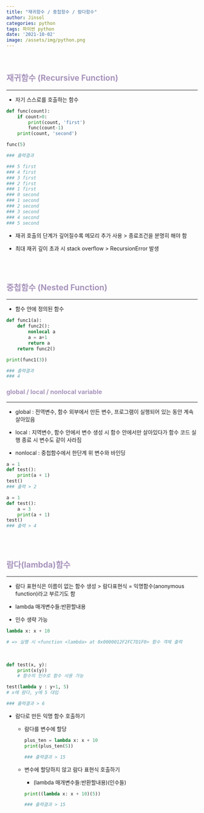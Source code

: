 ```yaml
---
title: "재귀함수 / 중첩함수 / 람다함수"
author: Jinsol
categories: python
tags: 파이썬 python
date: '2021-10-02'
image: /assets/img/python.png
---
```


<br>

## <span style="color:#a894bc">재귀함수 (Recursive Function)</span>
<hr>

- 자기 스스로를 호출하는 함수

```python
def func(count):
    if count>0:
        print(count, 'first')
        func(count-1)
    print(count, 'second')

func(5)

### 출력결과

### 5 first
### 4 first
### 3 first
### 2 first
### 1 first
### 0 second
### 1 second
### 2 second
### 3 second
### 4 second
### 5 second
```

- 재귀 호출의 단계가 깊어질수록 메모리 추가 사용 > 종료조건을 분명히 해야 함

- 최대 재귀 깊이 초과 시 stack overflow > RecursionError 발생

<br><br>

## <span style="color:#a894bc">중첩함수 (Nested Function)</span>
<hr>

- 함수 안에 정의된 함수

```python
def func1(a):
    def func2():
        nonlocal a
        a = a+1
        return a
    return func2()

print(func1(3))

### 출력결과
### 4
```

### <span style="color:#a894bc">global / local / nonlocal variable</span>
<hr>

- global : 전역변수, 함수 외부에서 만든 변수, 프로그램이 실행되어 있는 동안 계속 살아있음

- local : 지역변수, 함수 안에서 변수 생성 시 함수 안에서만 살아있다가 함수 코드 실행 종료 시 변수도 같이 사라짐

- nonlocal : 중첩함수에서 한단계 위 변수와 바인딩

```python
a = 1
def test():
    print(a + 1)
test()
### 출력 > 2

a = 1
def test():
    a = 3
    print(a + 1)
test()
### 출력 > 4
```

<br><br>

## <span style="color:#a894bc">람다(lambda)함수</span>
<hr>

- 람다 표현식은 이름이 없는 함수 생성 > 람다표현식 = 익명함수(anonymous function)라고 부르기도 함

- lambda 매개변수들:반환할내용

- 인수 생략 가능

```python
lambda x: x + 10

# => 실행 시 <function <lambda> at 0x0000012F2FC7D1F0> 함수 객체 출력
```

<br>

```python
def test(x, y):
    print(x(y))
    # 함수의 인수로 함수 사용 가능

test(lambda y : y+1, 5)
# x에 람다, y에 5 대입

### 출력결과 > 6
```

- 람다로 만든 익명 함수 호출하기

    - 람다를 변수에 할당

        ```python
        plus_ten = lambda x: x + 10
        print(plus_ten(5))

        ### 출력결과 > 15
        ```

    - 변수에 할당하지 않고 람다 표현식 호출하기

        - (lambda 매개변수들:반환할내용)(인수들)

        ```python
        print((lambda x: x + 10)(5))

        ### 출력결과 > 15
        ```